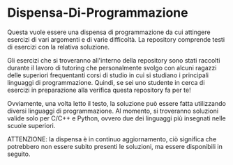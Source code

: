 # Dispensa-Di-Programmazione

Questa vuole essere una dispensa di programmazione da cui attingere esercizi di vari argomenti e di varie difficoltà. 
La repository comprende testi di esercizi con la relativa soluzione. 

Gli esercizi che si troveranno all'interno della repository sono stati raccolti durante il lavoro di tutoring che personalmente svolgo con alcuni ragazzi delle superiori frequentanti corsi di studio in cui si studiano i principali linguaggi di programmazione. 
Quindi, se sei uno studente in cerca di esercizi in preparazione alla verifica questa repository fa per te!

Ovviamente, una volta letto il testo, la soluzione può essere fatta utilizzando diversi linguaggi di programmazione. Al momento, si troveranno soluzioni valide solo per C/C++ e Python, ovvero due dei linguaggi più insegnati nelle scuole superiori. 


ATTENZIONE: la dispensa è in continuo aggiornamento, ciò significa che potrebbero non essere subito presenti le soluzioni, ma essere disponibili in seguito.


